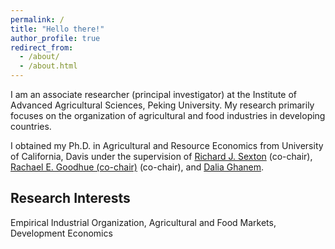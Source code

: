 ```yaml
---
permalink: /
title: "Hello there!"
author_profile: true
redirect_from: 
  - /about/
  - /about.html
---
```


I am an associate researcher (principal investigator) at the Institute of Advanced Agricultural Sciences, Peking University. My research primarily focuses on the organization of agricultural and food industries in developing countries.

I obtained my Ph.D. in Agricultural and Resource Economics from University of California, Davis under the supervision of [Richard J. Sexton](https://are.ucdavis.edu/people/faculty/richard-sexton/) (co-chair), [Rachael E. Goodhue (co-chair)](https://are.ucdavis.edu/people/faculty/rachael-goodhue/) (co-chair), and [Dalia Ghanem](https://are.ucdavis.edu/people/faculty/dalia-ghanem/). 

Research Interests
------
Empirical Industrial Organization, Agricultural and Food Markets, Development Economics


